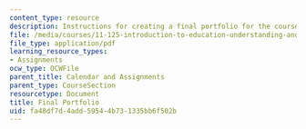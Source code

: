 ```yaml
---
content_type: resource
description: Instructions for creating a final portfolio for the course.
file: /media/courses/11-125-introduction-to-education-understanding-and-evaluating-education-spring-2009/fa48df7d4add59544b731335bb6f502b_MIT11_125s09_assn_Final_Portfolio06.pdf
file_type: application/pdf
learning_resource_types:
- Assignments
ocw_type: OCWFile
parent_title: Calendar and Assignments
parent_type: CourseSection
resourcetype: Document
title: Final Portfolio
uid: fa48df7d-4add-5954-4b73-1335bb6f502b
---
```

